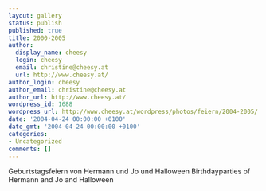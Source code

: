 ```yaml
---
layout: gallery
status: publish
published: true
title: 2000-2005
author:
  display_name: cheesy
  login: cheesy
  email: christine@cheesy.at
  url: http://www.cheesy.at/
author_login: cheesy
author_email: christine@cheesy.at
author_url: http://www.cheesy.at/
wordpress_id: 1688
wordpress_url: http://www.cheesy.at/wordpress/photos/feiern/2004-2005/
date: '2004-04-24 00:00:00 +0100'
date_gmt: '2004-04-24 00:00:00 +0100'
categories:
- Uncategorized
comments: []
---
```

<!--:de-->Geburtstagsfeiern von Hermann und Jo und Halloween
<!--:--><!--:en-->Birthdayparties of Hermann and Jo and Halloween
<!--:-->

